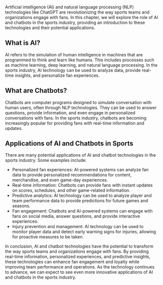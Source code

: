
Artificial intelligence (AI) and natural language processing (NLP) technologies like ChatGPT are revolutionizing the way sports teams and organizations engage with fans. In this chapter, we will explore the role of AI and chatbots in the sports industry, providing an introduction to these technologies and their potential applications.

What is AI?
-----------

AI refers to the simulation of human intelligence in machines that are programmed to think and learn like humans. This includes processes such as machine learning, deep learning, and natural language processing. In the sports industry, AI technology can be used to analyze data, provide real-time insights, and personalize fan experiences.

What are Chatbots?
------------------

Chatbots are computer programs designed to simulate conversation with human users, often through NLP technologies. They can be used to answer questions, provide information, and even engage in personalized conversations with fans. In the sports industry, chatbots are becoming increasingly popular for providing fans with real-time information and updates.

Applications of AI and Chatbots in Sports
-----------------------------------------

There are many potential applications of AI and chatbot technologies in the sports industry. Some examples include:

* Personalized fan experiences: AI-powered systems can analyze fan data to provide personalized recommendations for content, merchandise, and even game-day experiences.
* Real-time information: Chatbots can provide fans with instant updates on scores, schedules, and other game-related information.
* Predictive analytics: AI technology can be used to analyze player and team performance data to provide predictions for future games and seasons.
* Fan engagement: Chatbots and AI-powered systems can engage with fans on social media, answer questions, and provide interactive experiences.
* Injury prevention and management: AI technology can be used to monitor player data and detect early warning signs for injuries, allowing for proactive measures to be taken.

In conclusion, AI and chatbot technologies have the potential to transform the way sports teams and organizations engage with fans. By providing real-time information, personalized experiences, and predictive insights, these technologies can enhance fan engagement and loyalty while improving team performance and operations. As the technology continues to advance, we can expect to see even more innovative applications of AI and chatbots in the sports industry.
